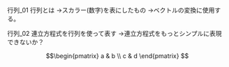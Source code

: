 行列_01
行列とは
→スカラー(数字)を表にしたもの
→ベクトルの変換に使用する。

行列_02
連立方程式を行列を使って表す
→連立方程式をもっとシンプルに表現できないか？
```math
\begin{pmatrix}
a & b \\
c & d
\end{pmatrix}
